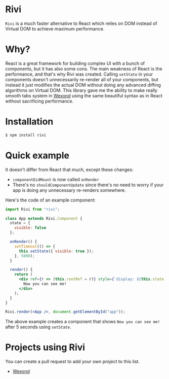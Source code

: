 # Rivi
`Rivi` is a much faster alternative to React which relies on DOM instead of Virtual DOM to achieve maximum performance.

# Why?
React is a great framework for building complex UI with a bunch of components, but it has also some cons. 
The main weakness of React is the performance, and that's why Rivi was created. Calling `setState` in your components 
doesn't unnecessarily re-render all of your components, but instead it just modifies the actual DOM without doing any 
advanced diffing algorithms on Virtual DOM. This library gave me the ability to make really smooth tabs system in 
[Wexond](https://github.com/wexond/wexond) using the same beautiful syntax as in React without sacrificing performance.

# Installation
```bash
$ npm install rivi
```

# Quick example
It doesn't differ from React that much, except these changes:
- `componentDidMount` is now called `onRender`
- There's no `shouldComponentUpdate` since there's no need to worry if your app is doing any unnecessary re-renders somewhere.

Here's the code of an example component:
```jsx
import Rivi from "rivi";

class App extends Rivi.Component {
  state = {
    visible: false
  };

  onRender() {
    setTimeout(() => {
      this.setState({ visible: true });
    }, 5000);
  }

  render() {
    return (
      <div ref={r => (this.rootRef = r)} style={`display: ${this.state.visible ? 'block' : 'none'}`}>
        Now you can see me!
      </div>
    );
  }
}

Rivi.render(<App />, document.getElementById("app"));
```
The above example creates a component that shows `Now you can see me!` after 5 seconds using `setState`.

# Projects using Rivi
You can create a pull request to add your own project to this list.
- [Wexond](https://github.com/wexond/wexond)
